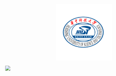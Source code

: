 <div align = center>
<img src="./hust.png" width="" height="180"/>
</div>

<!--
## **HUST-CS 23级课程存档**
- [x] ~~**课件,笔记,代码,实验报告...**~~
---------------
-->

![](https://nuyoahwjl.github.io/img/coding.gif)
